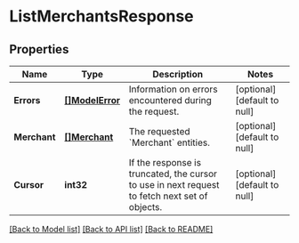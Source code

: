 # ListMerchantsResponse

## Properties

 Name         | Type                          | Description                                                                                     | Notes                        
--------------|-------------------------------|-------------------------------------------------------------------------------------------------|------------------------------
 **Errors**   | [**[]ModelError**](Error.md)  | Information on errors encountered during the request.                                           | [optional] [default to null] 
 **Merchant** | [**[]Merchant**](Merchant.md) | The requested &#x60;Merchant&#x60; entities.                                                    | [optional] [default to null] 
 **Cursor**   | **int32**                     | If the  response is truncated, the cursor to use in next  request to fetch next set of objects. | [optional] [default to null] 

[[Back to Model list]](../README.md#documentation-for-models) [[Back to API list]](../README.md#documentation-for-api-endpoints) [[Back to README]](../README.md)

